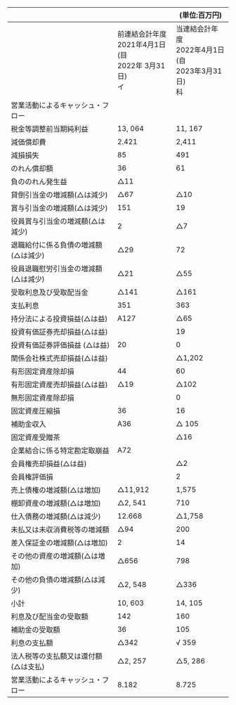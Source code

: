 |                     |                                                 | (単位:百万円)                                       |
|---------------------|-------------------------------------------------|------------------------------------------------|
|                     | 前連結会計年度<br>2021年4月1日<br>(目<br>2022年 3月31日)<br>イ | 当連結会計年度<br>2022年4月1日<br>(自<br>2023年3月31日)<br>科 |
| 営業活動によるキャッシュ・フロー    |                                                 |                                                |
| 税金等調整前当期純利益         | 13, 064                                         | 11, 167                                        |
| 減価償却費               | 2.421                                           | 2,411                                          |
| 減損損失                | 85                                              | 491                                            |
| のれん償却額              | 36                                              | 61                                             |
| 負ののれん発生益            | △11                                             |                                                |
| 貸倒引当金の増減額(△は減少)     | △67                                             | △10                                            |
| 賞与引当金の増減額(△は減少)     | 151                                             | 19                                             |
| 役員賞与引当金の増減額(△は減少)   | 2                                               | △7                                             |
| 退職給付に係る負債の増減額(△は減少) | △29                                             | 72                                             |
| 役員退職慰労引当金の増減額(△は減少) | △21                                             | △55                                            |
| 受取利息及び受取配当金         | △141                                            | △161                                           |
| 支払利息                | 351                                             | 363                                            |
| 持分法による投資損益(△は益)     | A127                                            | △65                                            |
| 投資有価証券売却損益(△は益)     |                                                 | 19                                             |
| 投資有価証券評価損益 (△は益)    | 20                                              | 0                                              |
| 関係会社株式売却損益(△は益)     |                                                 | △1,202                                         |
| 有形固定資産除却損           | 44                                              | 60                                             |
| 有形固定資産売却損益(△は益)     | △19                                             | △102                                           |
| 無形固定資産除却損           |                                                 | 0                                              |
| 固定資産圧縮損             | 36                                              | 16                                             |
| 補助金収入               | A36                                             | △ 105                                          |
| 固定資産受贈茶             |                                                 | △16                                            |
| 企業結合に係る特定勘定取崩益      | A72                                             |                                                |
| 会員権売却損益(△は益)        |                                                 | △2                                             |
| 会員権評価損              |                                                 | 2                                              |
| 売上債権の増減額(△は増加)      | △11,912                                         | 1,575                                          |
| 棚卸資産の増減額(△は増加)      | △2, 541                                         | 710                                            |
| 仕入債務の増減額(△は減少)      | 12.668                                          | △1,758                                         |
| 未払又は未収消費税等の増減額      | △94                                             | 200                                            |
| 差入保証金の増減額(△は増加)     | 2                                               | 14                                             |
| その他の資産の増減額(△は増加)    | △656                                            | 798                                            |
| その他の負債の増減額(△は減少)    | △2, 548                                         | △336                                           |
| 小計                  | 10, 603                                         | 14, 105                                        |
| 利息及び配当金の受取額         | 142                                             | 160                                            |
| 補助金の受取額             | 36                                              | 105                                            |
| 利息の支払額              | △342                                            | √ 359                                          |
| 法人税等の支払額又は還付額(△は支払) | △2, 257                                         | △5, 286                                        |
| 営業活動によるキャッシュ・フロー    | 8.182                                           | 8.725                                          |